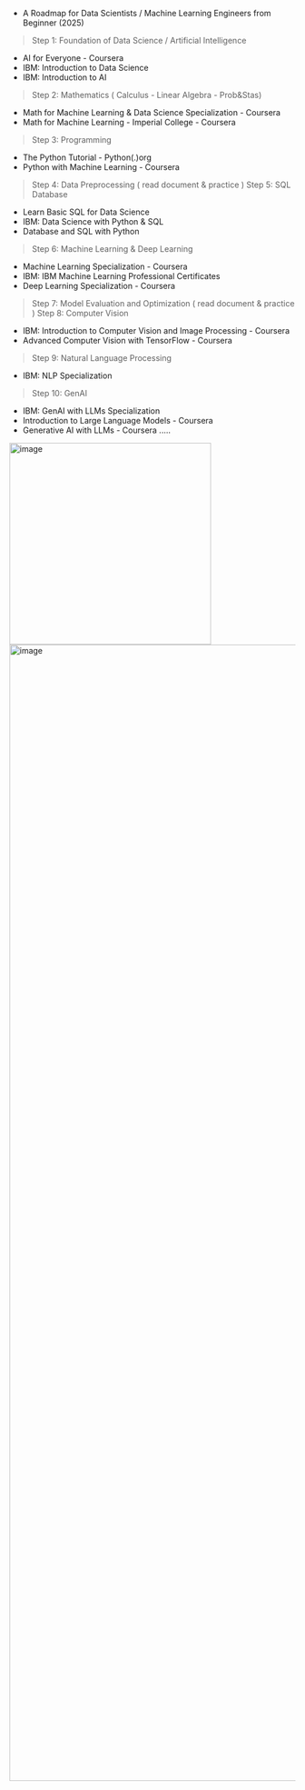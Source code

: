 - A Roadmap for Data Scientists / Machine Learning Engineers from Beginner (2025)
> Step 1: Foundation of Data Science / Artificial Intelligence 
+ AI for Everyone - Coursera
+ IBM: Introduction to Data Science
+ IBM: Introduction to AI
> Step 2: Mathematics ( Calculus - Linear Algebra - Prob&Stas)
+ Math for Machine Learning & Data Science Specialization - Coursera
+ Math for Machine Learning - Imperial College - Coursera
> Step 3: Programming
+ The Python Tutorial - Python(.)org
+ Python with Machine Learning - Coursera
> Step 4: Data Preprocessing ( read document & practice )
> Step 5: SQL Database
+ Learn Basic SQL for Data Science
+ IBM: Data Science with Python & SQL
+ Database and SQL with Python
> Step 6: Machine Learning & Deep Learning
+ Machine Learning Specialization - Coursera
+ IBM: IBM Machine Learning Professional Certificates
+ Deep Learning Specialization - Coursera
> Step 7: Model Evaluation and Optimization  ( read document & practice )
> Step 8: Computer Vision 
+ IBM: Introduction to Computer Vision and Image Processing - Coursera
+ Advanced Computer Vision with TensorFlow - Coursera
> Step 9: Natural Language Processing 
+ IBM: NLP Specialization 
> Step 10: GenAI
+ IBM: GenAI with LLMs Specialization
+ Introduction to Large Language Models - Coursera
+ Generative AI with LLMs - Coursera 
 .....
<img width="355" alt="image" src="https://github.com/user-attachments/assets/7be319ff-6da6-4cdc-a176-7806ae328548" />
<img width="2000" alt="image" src="https://github.com/user-attachments/assets/d8f324f1-ffd5-435c-ad2e-f8316e1c32a1" />
